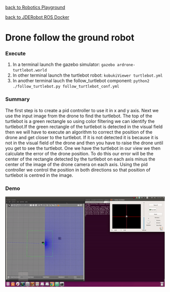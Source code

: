 [back to Robotics Playground](https://github.com/sandeepgogadi/Robotics-Playground)

[back to JDERobot ROS Docker](https://github.com/sandeepgogadi/JDERobot-Docker-ROS)

# Drone follow the ground robot

### Execute
1. In a terminal launch the gazebo simulator:
`gazebo ardrone-turtlebot.world`
2. In other terminal launch the turtlebot robot:
`kobukiViewer turtlebot.yml`
3. In another terminal lauch the follow_turtlebot component:
`python2 ./follow_turtlebot.py follow_turtlebot_conf.yml`

### Summary
The first step is to create a pid controller to use it in x and y axis. Next we use the input image from the drone to find the turtlebot. The top of the turtlebot is a green rectangle so using color filtering we can identify the turtlebot.If the green rectangle of the turtlebot is detected in the visual field then we will have to execute an algorithm to correct the position of the drone and get closer to the turtlebot. If it is not detected it is because it is not in the visual field of the drone and then you have to raise the drone until you get to see the turtlebot. One we have the turtlebot in our view we then calculate the error of the drone position. To do this our error will be the center of the rectangle detected by the turtlebot on each axis minus the center of the image of the drone camera on each axis. Using the pid controller we control the position in both directions so that position of turtlebot is centred in the image.

### Demo

![alt text](https://github.com/sandeepgogadi/JDERobot-Docker-ROS/blob/master/follow_turtlebot/follow_turtlebot.gif "Follow Turtlebot")
